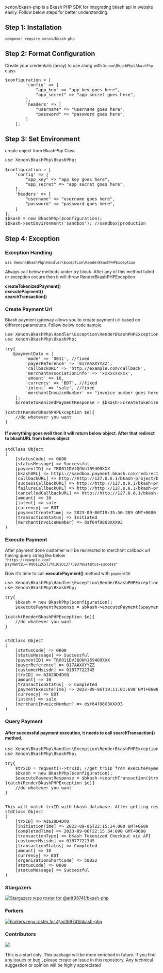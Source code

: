 xenon/bkash-php is a Bkash PHP SDK for integrating bkash api in website easily. Follow below steps for better understanding.


## Step 1: Installation
```
composer require xenon/bkash-php
```
## Step 2: Format Configuration
Create your credentials (array) to use along with `Xenon\BkashPhp\BkashPhp` class

<pre>
$configuration = [
        'config' => [
            "app_key" => "app key goes here",
            "app_secret" => "app secret goes here",
        ],
        'headers' => [
            "username" => "username goes here",
            "password" => "password goes here",
        ]
    ];
</pre>

## Step 3: Set Environment
create object from BkashPhp Class
<pre>
use Xenon\BkashPhp\BkashPhp;

$configuration = [
    'config' => [
        "app_key" => "app key goes here",
        "app_secret" => "app secret goes here",
    ],
    'headers' => [
        "username" => "username goes here",
        "password" => "password goes here",
    ]
];
$bkash = new BkashPhp($configuration);
$bkash->setEnvironment('sandbox'); //sandbox|production
</pre>

## Step 4: Exception
### Exception Handling
`use Xenon\BkashPhp\Handler\Exception\RenderBkashPHPException`

Always call below methods  under try block. After any of this method failed or exception  occurs then it will throw RenderBkashPHPException

**createTokenizedPayment()** <br>
**executePayment()**<br>
**searchTransaction()**

### Create Payment Url
Bkash payment gateway allows you to create payment url based on different parameters. Follow below code sample

<pre>
use Xenon\BkashPhp\Handler\Exception\RenderBkashPHPException
use Xenon\BkashPhp\BkashPhp;

try{
   $paymentData = [ 
        'mode' => '0011', //fixed
        'payerReference' => '017AAXXYYZZ',
        'callbackURL' => 'http://example.com/callback',
        'merchantAssociationInfo' => 'xxxxxxxxxx',
        'amount' => 10,
        'currency' => 'BDT', //fixed
        'intent' => 'sale', //fixed
        'merchantInvoiceNumber' => "invoice number goes here",
    ];
    $createTokenizedPaymentResponse = $bkash->createTokenizedPayment($paymentData);

}catch(RenderBkashPHPException $e){
    //do whatever you want
}
</pre>

#### If everything goes well then it will return below object. After that redirect to bkashURL from below object

<pre>
stdClass Object
(
    [statusCode] => 0000
    [statusMessage] => Successful
    [paymentID] => TR0011DVJQOkh169400XXX
    [bkashURL] => https://sandbox.payment.bkash.com/redirect/tokenized/?paymentID=TR0011DVJQOkh1694007349990&hash=yaJMHgVb_BW_pJuxErXXXdf8-QFyHHG0bqkwBdUU(NLFwI(-ltH8z36kpnxtxa5Xs5tJxFxW5KoyKN5nWPisXXXXXXXXXXX50209&mode=0011&apiVersion=v1.2.0-beta
    [callbackURL] => http://http://127.0.0.1/bkash-project/bkash-payment
    [successCallbackURL] => http://http://127.0.0.1/bkash-project/bkash-payment?paymentID=TR0011DVJQOkh169400XXX&status=success
    [failureCallbackURL] => http://http://127.0.0.1/bkash-project/bkash-payment?paymentID=TR0011DVJQOkh169400XXX&status=failure
    [cancelledCallbackURL] => http://http://127.0.0.1/bkash-project/bkash-payment?paymentID=TR0011DVJQOkh169400XXX&status=cancel
    [amount] => 10
    [intent] => sale
    [currency] => BDT
    [paymentCreateTime] => 2023-09-06T19:35:50:209 GMT+0600
    [transactionStatus] => Initiated
    [merchantInvoiceNumber] => dsf64f8803XXX93
)
</pre>

### Execute Payment
After payment done customer will be redirected to merchant callback url having query string like below <br>
`"https://example.com?paymentID=TR0011ZCxlJhC1693137759378&status=success"`

Now it's time to call **executePayment()** method with `paymentID`
<pre>
use Xenon\BkashPhp\Handler\Exception\RenderBkashPHPException
use Xenon\BkashPhp\BkashPhp;

try{
    $bkash = new BkashPhp($configuration);
    $executePaymentResponse = $bkash->executePayment($paymentId);

}catch(RenderBkashPHPException $e){
    //do whatever you want
}

</pre>

<pre>
stdClass Object
(
    [statusCode] => 0000
    [statusMessage] => Successful
    [paymentID] => TR0011DVJQOkh169400XXX
    [payerReference] => 017AAXXYYZZ
    [customerMsisdn] => 01877722345
    [trxID] => AI620D4DVQ
    [amount] => 10
    [transactionStatus] => Completed
    [paymentExecuteTime] => 2023-09-06T19:11:01:698 GMT+0600
    [currency] => BDT
    [intent] => sale
    [merchantInvoiceNumber] => dsf64f8803XXX93
)
</pre>

### Query Payment
#### After successful payment execution, it needs to call **searchTransaction()** method.
<pre>
use Xenon\BkashPhp\Handler\Exception\RenderBkashPHPException
use Xenon\BkashPhp\BkashPhp;

try{
    $trxID = request()->trxID; //get trxID from executePayment() method
    $bkash = new BkashPhp($configuration);
    $executePaymentResponse = $bkash->searchTransaction($trxID);
}catch(RenderBkashPHPException $e){
    //do whatever you want
}

</pre>

<pre>
This will match trxID with bkash database. After getting response object you will do further according to your web application requirements.
stdClass Object
(
    [trxID] => AI620D4DVQ
    [initiationTime] => 2023-09-06T22:15:34:000 GMT+0600
    [completedTime] => 2023-09-06T22:15:34:000 GMT+0600
    [transactionType] => bKash Tokenized Checkout via API
    [customerMsisdn] => 01877722345
    [transactionStatus] => Completed
    [amount] => 10
    [currency] => BDT
    [organizationShortCode] => 50022
    [statusCode] => 0000
    [statusMessage] => Successful
)
</pre>

### Stargazers
[![Stargazers repo roster for @arif98741/bkash-php](https://reporoster.com/stars/arif98741/bkash-php)](https://github.com/arif98741/bkash-php/stargazers)

### Forkers
[![Forkers repo roster for @arif98741/bkash-php](https://reporoster.com/forks/arif98741/bkash-php)](https://github.com/arif98741/bkash-php/network/members)

### Contributors
<a href="https://github.com/arif98741/bkash-php/graphs/contributors">
  <img src="https://contrib.rocks/image?repo=arif98741/bkash-php" />
</a>

<br> 

<br> 
This is a start only. This package will be more enriched in future. If you find any issues or bug , please create an issue in this repository. 
Any technical suggestion or opinion will be highly appreciated


